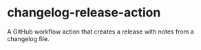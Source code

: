 # changelog-release-action
A GitHub workflow action that creates a release with notes from a changelog file.
